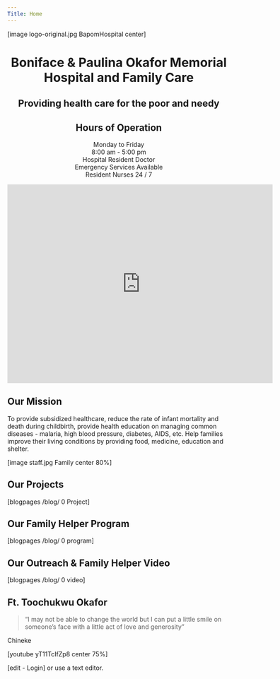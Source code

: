 ```yaml
---
Title: Home
---
```

[image logo-original.jpg BapomHospital center]

<h1 style="text-align: center;">Boniface & Paulina Okafor Memorial Hospital and Family Care</h1>

<h2 style="text-align: center;">Providing health care for the poor and needy</h2>

<h2 style="text-align: center;">Hours of Operation</h2>

<p style="text-align: center;">
Monday to Friday<br>
8:00 am - 5:00 pm<br>
Hospital Resident Doctor<br>
Emergency Services Available<br>
Resident Nurses 24 / 7</p>


<div style="text-align: center;"><iframe src="https://www.google.com/maps/embed?pb=!1m18!1m12!1m3!1d507914.46458439005!2d6.815480653443939!3d5.983480806598175!2m3!1f0!2f0!3f0!3m2!1i1024!2i768!4f13.1!3m3!1m2!1s0x10431505a64dc8d9%3A0x6f38bac88fd08364!2sIsuochi%20Secondary%20School!5e0!3m2!1sen!2sca!4v1686141873376!5m2!1sen!2sca" width="600" height="450" style="border:0;" allowfullscreen="" loading="lazy" referrerpolicy="no-referrer-when-downgrade"></iframe></div>

## Our Mission

To provide subsidized healthcare, reduce the rate of infant mortality and death during childbirth, provide health education on managing common diseases - malaria, high blood pressure, diabetes, AIDS, etc. Help families improve their living conditions by providing food, medicine, education and shelter.


[image staff.jpg Family center 80%]

## Our Projects

[blogpages /blog/ 0 Project]


## Our Family Helper Program

[blogpages /blog/ 0 program]

## Our Outreach & Family Helper Video

[blogpages /blog/ 0 video]

## Ft. Toochukwu Okafor

>“I may not be able to change the world but I can put a little smile on someone’s face with a little act of love and generosity” 

<p>Chineke</p>
[youtube yT11TcIfZp8 center 75%]



[edit - Login] or use a text editor.
